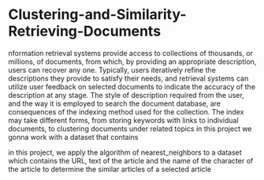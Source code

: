# Clustering-and-Similarity-Retrieving-Documents
nformation retrieval systems provide access to collections of thousands, or millions, of
documents, from which, by providing an appropriate description, users can recover any one.
Typically, users iteratively refine the descriptions they provide to satisfy their needs, and
retrieval systems can utilize user feedback on selected documents to indicate the accuracy of
the description at any stage. The style of description required from the user, and the way it is
employed to search the document database, are consequences of the indexing method used
for the collection. The index may take different forms, from storing keywords with links to
individual documents, to clustering documents under related topics
in this project we gonna work with a dataset that contains

in this project, we apply the algorithm of nearest_neighbors to a dataset which contains the URL, text of the article and the name of the character of the article to determine the similar articles of a selected article

